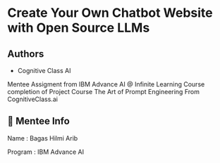 
# Create Your Own Chatbot Website with Open Source LLMs





## Authors

- Cognitive Class AI

Mentee Assigment from IBM Advance AI @ Infinite Learning Course completion of Project Course The Art of Prompt Engineering From CognitiveClass.ai
## 🚀 Mentee Info
Name : Bagas Hilmi Arib

Program : IBM Advance AI

